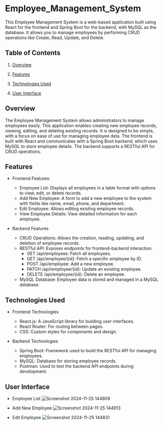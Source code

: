 # Employee_Management_System
This Employee Management System is a web-based application built using React for the frontend and Spring Boot for the backend, with MySQL as the database. It allows you to manage employees by performing CRUD operations like Create, Read, Update, and Delete.

## Table of Contents
1. [Overview](https://www.google.com "Overview")

2. [Features](https://www.google.com "Features")

3. [Technologies Used](https://www.google.com "Technologies Used")
   
4. [User Interface](https://www.google.com "User Interface")



## Overview
The Employee Management System allows administrators to manage employees easily. This application enables creating new employee records, viewing, editing, and deleting existing records. It is designed to be simple, with a focus on ease of use for managing employee data. The frontend is built with React and communicates with a Spring Boot backend, which uses MySQL to store employee details. The backend supports a RESTful API for CRUD operations.

## Features
- Frontend Features:
  
    + Employee List: Displays all employees in a table format with options to view, edit, or delete records.
    + Add New Employee: A form to add a new employee to the system with fields like name, email, phone, and department.
    + Edit Employee: Allows editing existing employee records.
    + View Employee Details: View detailed information for each employee.
    
- Backend Features

    + CRUD Operations: Allows the creation, reading, updating, and deletion of employee records.
    + RESTful API: Exposes endpoints for frontend-backend interaction.
        * GET /api/employees: Fetch all employees.
        * GET /api/employee/{id}: Fetch a specific employee by ID.
        * POST /api/employee: Add a new employee.
        * PATCH /api/employee/{id}: Update an existing employee.
        * DELETE /api/employee/{id}: Delete an employee.
    + MySQL Database: Employee data is stored and managed in a MySQL database.

## Technologies Used
- Frontend Technologies

    + React.js: A JavaScript library for building user interfaces.
    + React Router: For routing between pages.
    + CSS: Custom styles for components and design.
    
- Backend Technologies

    + Spring Boot: Framework used to build the RESTful API for managing employees.
    + MySQL: Database for storing employee records.
    + Postman: Used to test the backend API endpoints during development.

## User Interface

- Employee List
![Screenshot 2024-11-25 144809](https://github.com/user-attachments/assets/67050a15-364f-4632-9c1b-4d134497f58c)

- Add New Employee
![Screenshot 2024-11-25 144913](https://github.com/user-attachments/assets/24d893a3-a706-40c1-a191-7109a6b5c8da)

- Edit Employee
![Screenshot 2024-11-25 144831](https://github.com/user-attachments/assets/7ef36760-fa6d-4e3d-b99a-39793a2b5fb3)
